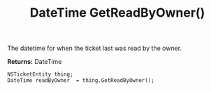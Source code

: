 ﻿---
uid: crmscript_ref_NSTicketEntity_GetReadByOwner
title: DateTime GetReadByOwner()
intellisense: NSTicketEntity.GetReadByOwner
keywords: NSTicketEntity, GetReadByOwner
so.topic: reference
---

The datetime for when the ticket last was read by the owner.

**Returns:** DateTime


```crmscript
NSTicketEntity thing;
DateTime readByOwner  = thing.GetReadByOwner();
```


